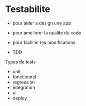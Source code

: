 
# Testabilite

- pour aider a design une app
- pour ameliorer la qualite du code
- pour faciliter les modifications

- TDD

Types de tests
- unit
- fonctionnel
- regression
- integration
- ui
- deploy
  
